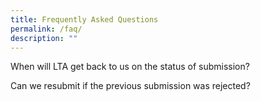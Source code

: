 ```yaml
---
title: Frequently Asked Questions
permalink: /faq/
description: ""
---
```

When will LTA get back to us on the status of submission?

Can we resubmit if the previous submission was rejected?





